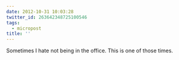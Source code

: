 ```yaml
---
date: 2012-10-31 10:03:28
twitter_id: 263642348725100546
tags:
  - micropost
title: ''
---
```


Sometimes I hate not being in the office. This is one of those times.
